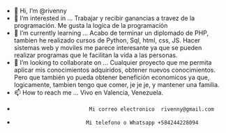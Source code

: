 - 👋 Hi, I’m @rivenny
- 👀 I’m interested in ... Trabajar y recibir ganancias a travez de la programación. Me gusta la logica de la programación
- 🌱 I’m currently learning ... Acabo de terminar un diplomado de PHP, tambien he realizado cursos de Python, Sql, html, css, JS. 
Hacer sistemas web y moviles me parece interesante ya que se pueden realizar programas que le 
facilitan la vida a las personas.
- 💞️ I’m looking to collaborate on ... Cualquier proyecto que me permita aplicar mis conocimientos adquiridos, obtener nuevos conocimientos. Pero que también yo pueda obtener benefición economicos ya que, logicamente, 
tambien tengo que comer, je je je, y mantener una familia.
- 📫 How to reach me ...    Vivo en Valencia, Venezuela.
-                             Mi correo electronico  rivenny@gmail.com
-                            Mi telefono o Whatsapp +584244228094

<!---
rivenny/rivenny is a ✨ special ✨ repository because its `README.md` (this file) appears on your GitHub profile.
You can click the Preview link to take a look at your changes.
--->
